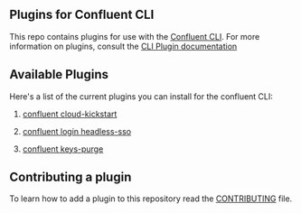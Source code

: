 ## Plugins for Confluent CLI

This repo contains plugins for use with
the [Confluent CLI](https://docs.confluent.io/confluent-cli/current/overview.html). For more information on plugins, consult the [CLI Plugin documentation](https://docs.confluent.io/confluent-cli/current/plugins.html)


## Available Plugins


Here's a list of the current plugins you can install for the confluent CLI:

1. [confluent cloud-kickstart](confluent-cloud_kickstart/README.md)

2. [confluent login headless-sso](confluent-login-headless_sso/README.md)

2. [confluent keys-purge](confluent-keys_purge/README.md)


## Contributing a plugin

To learn how to add a plugin to this repository read the [CONTRIBUTING](CONTRIBUTING.md) file.